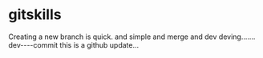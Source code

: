 # gitskills
Creating a new branch is quick.
and simple
and merge
and dev
deving.......
dev----commit
this is a github update...


